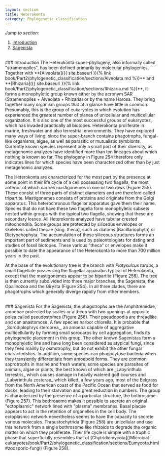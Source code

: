 ```yaml
---
layout: section
title: Heterokonta
category: Phylogenetic classification
---
```

_Jump to section:_
1. [Introduction](#introduction)
2. [Sagenista](#sagenista)


<br>
### Introduction
The Heterokonta super-phylogeny, also informally called "stramenopiles", has been defined primarily by molecular phylogenies. Together with **[Alveolata]({{ site.baseurl }}{% link book/Part2/phylogenetic_classification/sections/Alveolata.md %})**
and **[Rhizaria]({{ site.baseurl }}{% link book/Part2/phylogenetic_classification/sections/Rhizaria.md %})**, it forms a monophyletic group known either by the acronym SAR (Stramenopiles + Alveolata + Rhizaria) or by the name Harosa. They bring together many organism groups that at a glance have little in common. Presumably, this is the group of eukaryotes in which evolution has experienced the greatest number of planes of unicellular and multicellular organization. It is also one of the most successful groups of eukaryotes, which has invaded practically all biotopes. Heterokonta proliferate in marine, freshwater and also terrestrial environments. They have explored many ways of living, since the super-branch contains phagotrophs, fungal-like organisms, algae, as well as parasitic or mutualistic symbionts. Currently known species represent only a small part of their diversity, as metagenomic analyzes have identified more than ten lineages about which nothing is known so far. The phylogeny in Figure 254 therefore only indicates lines for which species have been characterized other than by just metagenomic analyzes.

The Heterokonta are characterized for the most part by the presence at some point in their life cycle of a cell possessing two flagella, the most anterior of which carries mastigonemes in one or two rows (Figure 255). These consist of three parts of distinct diameters and are therefore called tripartite. Mastigonemes consists of proteins and originate from the Golgi apparatus. This heterochronous flagellar apparatus gave them their name. Species that do not have these two flagella form monophyletic subsets nested within groups with the typical two flagella, showing that these are secondary losses. All Heterokonta analyzed have tubular crested mitochondria. Some groups are protected by siliceous envelopes or skeletons called thecae (sing. theca), such as diatoms (Bacillariophyta) or Dictyochophyta. The accumulation of these siliceous structures forms an important part of sediments and is used by paleontologists for dating and studies of fossil biotopes. These various "theca" or envelopes make it possible to date the appearance of the Heterokonta to more than 700 million years in the past.

At the base of the evolutionary tree is the branch with _Platysulcus tardus_, a small flagellate possessing the flagellar apparatus typical of Heterokonta, except that the mastigonemes appear to be bipartite (Figure 256). The tree is then currently subdivided into three major branches, the Sagenista, the Opalinozoa and the Girysta (Figure 254). In all three clades, there are phagotrophs which generally diverge rapidly from other members.

<br>
### Sagenista
For the Sagenista, the phagotrophs are the Amphitremidae, amoebae protected by scales or a theca with two openings at opposite poles called pseudostomes (Figure 256). Their pseudopodia are threadlike and can anastomose. A few species harbor chlorella. It is probable that _Sorodiplophrys stercorea_, an amoeba capable of aggregative multicellularity by forming small sorocarps by cell aggregation, finds its phylogenetic placement in this group. The other known Sagenistas form a monophyletic line and have long been considered as atypical fungi, since they feed mainly by osmotrophy, but do not exhibit the other fungal characteristics. In addition, some species can phagocytose bacteria when they transiently differentiate from amoeboid forms. They are common saprotrophs in marine and fresh waters; some species are parasites of animals, algae or plants, the best known of which are _Labyrinthula terrestris_ which causes damage in heavily watered golf courses and _Labyrinthula zosterae_ which killed, a few years ago, most of the Eelgrass from the North American coast of the Pacific Ocean that served as food for ducks, leading to their starvation and great reduction in numbers. The group is characterized by the presence of a particular structure, the bothrosome (Figure 257). This bothrosome makes it possible to secrete an original "ectoplasmic" network lined with "plasma" membranes. Basal plaque appears to act in the retention of organelles in the cell body. The ectoplasmic network nevertheless seems to have the capacity to secrete various molecules. Thraustochytrida (Figure 258) are unicellular and use this network from a single bothrosome like rhizoids to degrade the organic matter on which they proliferate. Their life cycle is simple with a trophic phase that superficially resembles that of [Chytridiomycota](/Microbial-eukaryotes/book/Part2/phylogenetic_classification/sections/Eumycota.html#zoosporic-fungi) (Figure 258).
